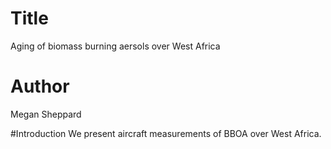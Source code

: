 # Title
Aging of biomass burning aersols over West Africa 

# Author
Megan Sheppard

#Introduction
We present aircraft measurements of BBOA over West Africa.
 
